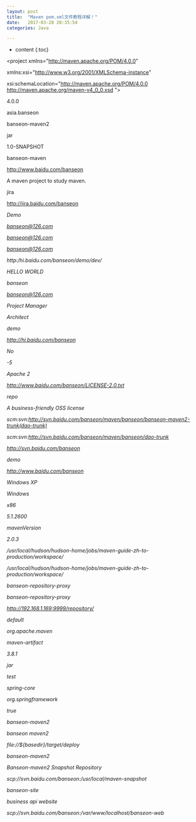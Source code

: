 ```yaml
---
layout: post
title:  "Maven pom.xml文件教程详解！"
date:   2017-03-28 20:35:54
categories: Java

---
```


* content
{:toc}


<project xmlns="http://maven.apache.org/POM/4.0.0"   
  
xmlns:xsi="http://www.w3.org/2001/XMLSchema-instance"   
  
xsi:schemaLocation="http://maven.apache.org/POM/4.0.0 http://maven.apache.org/maven-v4_0_0.xsd ">   
  
<!-- 父项目的坐标。如果项目中没有规定某个元素的值，那么父项目中的对应值即为项目的默认值。 坐标包括group ID，artifact ID和 version。 -->   
  
<parent>   
  
<!-- 被继承的父项目的构件标识符 -->   
  
<artifactId />   
  
<!-- 被继承的父项目的全球唯一标识符 -->   
  
<groupId />   
  
<!-- 被继承的父项目的版本 -->   
  
<version />   
  
<!-- 父项目的pom.xml文件的相对路径。相对路径允许你选择一个不同的路径。默认值是../pom.xml。Maven首先在构建当前项目的地方寻找父项目的pom，其次在文件系统的这个位置（relativePath位置），然后在本地仓库，最后在远程仓库寻找父项目的pom。 -->   
  
<relativePath />   
  
</parent>   
  
<!-- 声明项目描述符遵循哪一个POM模型版本。模型本身的版本很少改变，虽然如此，但它仍然是必不可少的，这是为了当Maven引入了新的特性或者其他模型变更的时候，确保稳定性。 -->   
  
<modelVersion> 4.0.0 </modelVersion>   
  
<!-- 项目的全球唯一标识符，通常使用全限定的包名区分该项目和其他项目。并且构建时生成的路径也是由此生成， 如com.mycompany.app生成的相对路径为：/com/mycompany/app -->   
  
<groupId> asia.banseon </groupId>   
  
<!-- 构件的标识符，它和group ID一起唯一标识一个构件。换句话说，你不能有两个不同的项目拥有同样的artifact ID和groupID；在某个特定的group ID下，artifact ID也必须是唯一的。构件是项目产生的或使用的一个东西，Maven为项目产生的构件包括：JARs，源码，二进制发布和WARs等。 -->   
  
<artifactId> banseon-maven2 </artifactId>   
  
<!-- 项目产生的构件类型，例如jar、war、ear、pom。插件可以创建他们自己的构件类型，所以前面列的不是全部构件类型 -->   
  
<packaging> jar </packaging>   
  
<!-- 项目当前版本，格式为:主版本.次版本.增量版本-限定版本号 -->   
  
<version> 1.0-SNAPSHOT </version>   
  
<!-- 项目的名称, Maven产生的文档用 -->   
  
<name> banseon-maven </name>   
  
<!-- 项目主页的URL, Maven产生的文档用 -->   
  
<url> http://www.baidu.com/banseon </url>   
  
<!-- 项目的详细描述, Maven 产生的文档用。 当这个元素能够用HTML格式描述时（例如，CDATA中的文本会被解析器忽略，就可以包含HTML标签）， 不鼓励使用纯文本描述。如果你需要修改产生的web站点的索引页面，你应该修改你自己的索引页文件，而不是调整这里的文档。 -->   
  
<description> A maven project to study maven. </description>   
  
<!-- 描述了这个项目构建环境中的前提条件。 -->   
  
<prerequisites>   
  
<!-- 构建该项目或使用该插件所需要的Maven的最低版本 -->   
  
<maven />   
  
</prerequisites>   
  
<!-- 项目的问题管理系统(Bugzilla, Jira, Scarab,或任何你喜欢的问题管理系统)的名称和URL，本例为 jira -->   
  
<issueManagement>   
  
<!-- 问题管理系统（例如jira）的名字， -->   
  
<system> jira </system>   
  
<!-- 该项目使用的问题管理系统的URL -->   
  
<url> http://jira.baidu.com/banseon </url>   
  
</issueManagement>   
  
<!-- 项目持续集成信息 -->   
  
<ciManagement>   
  
<!-- 持续集成系统的名字，例如continuum -->   
  
<system />   
  
<!-- 该项目使用的持续集成系统的URL（如果持续集成系统有web接口的话）。 -->   
  
<url />   
  
<!-- 构建完成时，需要通知的开发者/用户的配置项。包括被通知者信息和通知条件（错误，失败，成功，警告） -->   
  
<notifiers>   
  
<!-- 配置一种方式，当构建中断时，以该方式通知用户/开发者 -->   
  
<notifier>   
  
<!-- 传送通知的途径 -->   
  
<type />   
  
<!-- 发生错误时是否通知 -->   
  
<sendOnError />   
  
<!-- 构建失败时是否通知 -->   
  
<sendOnFailure />   
  
<!-- 构建成功时是否通知 -->   
  
<sendOnSuccess />   
  
<!-- 发生警告时是否通知 -->   
  
<sendOnWarning />   
  
<!-- 不赞成使用。通知发送到哪里 -->   
  
<address />   
  
<!-- 扩展配置项 -->   
  
<configuration />   
  
</notifier>   
  
</notifiers>   
  
</ciManagement>   
  
<!-- 项目创建年份，4位数字。当产生版权信息时需要使用这个值。 -->   
  
<inceptionYear />   
  
<!-- 项目相关邮件列表信息 -->   
  
<mailingLists>   
  
<!-- 该元素描述了项目相关的所有邮件列表。自动产生的网站引用这些信息。 -->   
  
<mailingList>   
  
<!-- 邮件的名称 -->   
  
<name> Demo </name>   
  
<!-- 发送邮件的地址或链接，如果是邮件地址，创建文档时，mailto: 链接会被自动创建 -->   
  
<post> banseon@126.com </post>   
  
<!-- 订阅邮件的地址或链接，如果是邮件地址，创建文档时，mailto: 链接会被自动创建 -->   
  
<subscribe> banseon@126.com </subscribe>   
  
<!-- 取消订阅邮件的地址或链接，如果是邮件地址，创建文档时，mailto: 链接会被自动创建 -->   
  
<unsubscribe> banseon@126.com </unsubscribe>   
  
<!-- 你可以浏览邮件信息的URL -->   
  
<archive> http:/hi.baidu.com/banseon/demo/dev/ </archive>   
  
</mailingList>   
  
</mailingLists>   
  
<!-- 项目开发者列表 -->   
  
<developers>   
  
<!-- 某个项目开发者的信息 -->   
  
<developer>   
  
<!-- SCM里项目开发者的唯一标识符 -->   
  
<id> HELLO WORLD </id>   
  
<!-- 项目开发者的全名 -->   
  
<name> banseon </name>   
  
<!-- 项目开发者的email -->   
  
<email> banseon@126.com </email>   
  
<!-- 项目开发者的主页的URL -->   
  
<url />   
  
<!-- 项目开发者在项目中扮演的角色，角色元素描述了各种角色 -->   
  
<roles>   
  
<role> Project Manager </role>   
  
<role> Architect </role>   
  
</roles>   
  
<!-- 项目开发者所属组织 -->   
  
<organization> demo </organization>   
  
<!-- 项目开发者所属组织的URL -->   
  
<organizationUrl> http://hi.baidu.com/banseon </organizationUrl>   
  
<!-- 项目开发者属性，如即时消息如何处理等 -->   
  
<properties>   
  
<dept> No </dept>   
  
</properties>   
  
<!-- 项目开发者所在时区， -11到12范围内的整数。 -->   
  
<timezone> -5 </timezone>   
  
</developer>   
  
</developers>   
  
<!-- 项目的其他贡献者列表 -->   
  
<contributors>   
  
<!-- 项目的其他贡献者。参见developers/developer元素 -->   
  
<contributor>   
  
<name /><email /><url /><organization /><organizationUrl /><roles /><timezone /><properties />   
  
</contributor>   
  
</contributors>   
  
<!-- 该元素描述了项目所有License列表。 应该只列出该项目的license列表，不要列出依赖项目的 license列表。如果列出多个license，用户可以选择它们中的一个而不是接受所有license。 -->   
  
<licenses>   
  
<!-- 描述了项目的license，用于生成项目的web站点的license页面，其他一些报表和validation也会用到该元素。 -->   
  
<license>   
  
<!-- license用于法律上的名称 -->   
  
<name> Apache 2 </name>   
  
<!-- 官方的license正文页面的URL -->   
  
<url> http://www.baidu.com/banseon/LICENSE-2.0.txt </url>   
  
<!-- 项目分发的主要方式：   
  
repo，可以从Maven库下载   
  
manual， 用户必须手动下载和安装依赖 -->   
  
<distribution> repo </distribution>   
  
<!-- 关于license的补充信息 -->   
  
<comments> A business-friendly OSS license </comments>   
  
</license>   
  
</licenses>   
  
<!-- SCM(Source Control Management)标签允许你配置你的代码库，供Maven web站点和其它插件使用。 -->   
  
<scm>   
  
<!-- SCM的URL,该URL描述了版本库和如何连接到版本库。欲知详情，请看SCMs提供的URL格式和列表。该连接只读。 -->   
  
<connection>   
  
scm:svn:http://svn.baidu.com/banseon/maven/banseon/banseon-maven2-trunk(dao-trunk)   
  
</connection>   
  
<!-- 给开发者使用的，类似connection元素。即该连接不仅仅只读 -->   
  
<developerConnection>   
  
scm:svn:http://svn.baidu.com/banseon/maven/banseon/dao-trunk   
  
</developerConnection>   
  
<!-- 当前代码的标签，在开发阶段默认为HEAD -->   
  
<tag />   
  
<!-- 指向项目的可浏览SCM库（例如ViewVC或者Fisheye）的URL。 -->   
  
<url> http://svn.baidu.com/banseon </url>   
  
</scm>   
  
<!-- 描述项目所属组织的各种属性。Maven产生的文档用 -->   
  
<organization>   
  
<!-- 组织的全名 -->   
  
<name> demo </name>   
  
<!-- 组织主页的URL -->   
  
<url> http://www.baidu.com/banseon </url>   
  
</organization>   
  
<!-- 构建项目需要的信息 -->   
  
<build>   
  
<!-- 该元素设置了项目源码目录，当构建项目的时候，构建系统会编译目录里的源码。该路径是相对于pom.xml的相对路径。 -->   
  
<sourceDirectory />   
  
<!-- 该元素设置了项目脚本源码目录，该目录和源码目录不同：绝大多数情况下，该目录下的内容 会被拷贝到输出目录(因为脚本是被解释的，而不是被编译的)。 -->   
  
<scriptSourceDirectory />   
  
<!-- 该元素设置了项目单元测试使用的源码目录，当测试项目的时候，构建系统会编译目录里的源码。该路径是相对于pom.xml的相对路径。 -->   
  
<testSourceDirectory />   
  
<!-- 被编译过的应用程序class文件存放的目录。 -->   
  
<outputDirectory />   
  
<!-- 被编译过的测试class文件存放的目录。 -->   
  
<testOutputDirectory />   
  
<!-- 使用来自该项目的一系列构建扩展 -->   
  
<extensions>   
  
<!-- 描述使用到的构建扩展。 -->   
  
<extension>   
  
<!-- 构建扩展的groupId -->   
  
<groupId />   
  
<!-- 构建扩展的artifactId -->   
  
<artifactId />   
  
<!-- 构建扩展的版本 -->   
  
<version />   
  
</extension>   
  
</extensions>   
  
<!-- 当项目没有规定目标（Maven2 叫做阶段）时的默认值 -->   
  
<defaultGoal />   
  
<!-- 这个元素描述了项目相关的所有资源路径列表，例如和项目相关的属性文件，这些资源被包含在最终的打包文件里。 -->   
  
<resources>   
  
<!-- 这个元素描述了项目相关或测试相关的所有资源路径 -->   
  
<resource>   
  
<!-- 描述了资源的目标路径。该路径相对target/classes目录（例如${project.build.outputDirectory}）。举个例子，如果你想资源在特定的包里(org.apache.maven.messages)，你就必须该元素设置为org/apache/maven/messages。然而，如果你只是想把资源放到源码目录结构里，就不需要该配置。 -->   
  
<targetPath />   
  
<!-- 是否使用参数值代替参数名。参数值取自properties元素或者文件里配置的属性，文件在filters元素里列出。 -->   
  
<filtering />   
  
<!-- 描述存放资源的目录，该路径相对POM路径 -->   
  
<directory />   
  
<!-- 包含的模式列表，例如**/*.xml. -->   
  
<includes />   
  
<!-- 排除的模式列表，例如**/*.xml -->   
  
<excludes />   
  
</resource>   
  
</resources>   
  
<!-- 这个元素描述了单元测试相关的所有资源路径，例如和单元测试相关的属性文件。 -->   
  
<testResources>   
  
<!-- 这个元素描述了测试相关的所有资源路径，参见build/resources/resource元素的说明 -->   
  
<testResource>   
  
<targetPath /><filtering /><directory /><includes /><excludes />   
  
</testResource>   
  
</testResources>   
  
<!-- 构建产生的所有文件存放的目录 -->   
  
<directory />   
  
<!-- 产生的构件的文件名，默认值是${artifactId}-${version}。 -->   
  
<finalName />   
  
<!-- 当filtering开关打开时，使用到的过滤器属性文件列表 -->   
  
<filters />   
  
<!-- 子项目可以引用的默认插件信息。该插件配置项直到被引用时才会被解析或绑定到生命周期。给定插件的任何本地配置都会覆盖这里的配置 -->   
  
<pluginManagement>   
  
<!-- 使用的插件列表 。 -->   
  
<plugins>   
  
<!-- plugin元素包含描述插件所需要的信息。 -->   
  
<plugin>   
  
<!-- 插件在仓库里的group ID -->   
  
<groupId />   
  
<!-- 插件在仓库里的artifact ID -->   
  
<artifactId />   
  
<!-- 被使用的插件的版本（或版本范围） -->   
  
<version />   
  
<!-- 是否从该插件下载Maven扩展（例如打包和类型处理器），由于性能原因，只有在真需要下载时，该元素才被设置成enabled。 -->   
  
<extensions />   
  
<!-- 在构建生命周期中执行一组目标的配置。每个目标可能有不同的配置。 -->   
  
<executions>   
  
<!-- execution元素包含了插件执行需要的信息 -->   
  
<execution>   
  
<!-- 执行目标的标识符，用于标识构建过程中的目标，或者匹配继承过程中需要合并的执行目标 -->   
  
<id />   
  
<!-- 绑定了目标的构建生命周期阶段，如果省略，目标会被绑定到源数据里配置的默认阶段 -->   
  
<phase />   
  
<!-- 配置的执行目标 -->   
  
<goals />   
  
<!-- 配置是否被传播到子POM -->   
  
<inherited />   
  
<!-- 作为DOM对象的配置 -->   
  
<configuration />   
  
</execution>   
  
</executions>   
  
<!-- 项目引入插件所需要的额外依赖 -->   
  
<dependencies>   
  
<!-- 参见dependencies/dependency元素 -->   
  
<dependency>   
  
  
  
</dependency>   
  
</dependencies>   
  
<!-- 任何配置是否被传播到子项目 -->   
  
<inherited />   
  
<!-- 作为DOM对象的配置 -->   
  
<configuration />   
  
</plugin>   
  
</plugins>   
  
</pluginManagement>   
  
<!-- 使用的插件列表 -->   
  
<plugins>   
  
<!-- 参见build/pluginManagement/plugins/plugin元素 -->   
  
<plugin>   
  
<groupId /><artifactId /><version /><extensions />   
  
<executions>   
  
<execution>   
  
<id /><phase /><goals /><inherited /><configuration />   
  
</execution>   
  
</executions>   
  
<dependencies>   
  
<!-- 参见dependencies/dependency元素 -->   
  
<dependency>   
  
  
  
</dependency>   
  
</dependencies>   
  
<goals /><inherited /><configuration />   
  
</plugin>   
  
</plugins>   
  
</build>   
  
<!-- 在列的项目构建profile，如果被激活，会修改构建处理 -->   
  
<profiles>   
  
<!-- 根据环境参数或命令行参数激活某个构建处理 -->   
  
<profile>   
  
<!-- 构建配置的唯一标识符。即用于命令行激活，也用于在继承时合并具有相同标识符的profile。 -->   
  
<id />   
  
<!-- 自动触发profile的条件逻辑。Activation是profile的开启钥匙。profile的力量来自于它   
  
能够在某些特定的环境中自动使用某些特定的值；这些环境通过activation元素指定。activation元素并不是激活profile的唯一方式。 -->   
  
<activation>   
  
<!-- profile默认是否激活的标志 -->   
  
<activeByDefault />   
  
<!-- 当匹配的jdk被检测到，profile被激活。例如，1.4激活JDK1.4，1.4.0_2，而!1.4激活所有版本不是以1.4开头的JDK。 -->   
  
<jdk />   
  
<!-- 当匹配的操作系统属性被检测到，profile被激活。os元素可以定义一些操作系统相关的属性。 -->   
  
<os>   
  
<!-- 激活profile的操作系统的名字 -->   
  
<name> Windows XP </name>   
  
<!-- 激活profile的操作系统所属家族(如 'windows') -->   
  
<family> Windows </family>   
  
<!-- 激活profile的操作系统体系结构 -->   
  
<arch> x86 </arch>   
  
<!-- 激活profile的操作系统版本 -->   
  
<version> 5.1.2600 </version>   
  
</os>   
  
<!-- 如果Maven检测到某一个属性（其值可以在POM中通过${名称}引用），其拥有对应的名称和值，Profile就会被激活。如果值   
  
字段是空的，那么存在属性名称字段就会激活profile，否则按区分大小写方式匹配属性值字段 -->   
  
<property>   
  
<!-- 激活profile的属性的名称 -->   
  
<name> mavenVersion </name>   
  
<!-- 激活profile的属性的值 -->   
  
<value> 2.0.3 </value>   
  
</property>   
  
<!-- 提供一个文件名，通过检测该文件的存在或不存在来激活profile。missing检查文件是否存在，如果不存在则激活   
  
profile。另一方面，exists则会检查文件是否存在，如果存在则激活profile。 -->   
  
<file>   
  
<!-- 如果指定的文件存在，则激活profile。 -->   
  
<exists> /usr/local/hudson/hudson-home/jobs/maven-guide-zh-to-production/workspace/ </exists>   
  
<!-- 如果指定的文件不存在，则激活profile。 -->   
  
<missing> /usr/local/hudson/hudson-home/jobs/maven-guide-zh-to-production/workspace/ </missing>   
  
</file>   
  
</activation>   
  
<!-- 构建项目所需要的信息。参见build元素 -->   
  
<build>   
  
<defaultGoal />   
  
<resources>   
  
<resource>   
  
<targetPath /><filtering /><directory /><includes /><excludes />   
  
</resource>   
  
</resources>   
  
<testResources>   
  
<testResource>   
  
<targetPath /><filtering /><directory /><includes /><excludes />   
  
</testResource>   
  
</testResources>   
  
<directory /><finalName /><filters />   
  
<pluginManagement>   
  
<plugins>   
  
<!-- 参见build/pluginManagement/plugins/plugin元素 -->   
  
<plugin>   
  
<groupId /><artifactId /><version /><extensions />   
  
<executions>   
  
<execution>   
  
<id /><phase /><goals /><inherited /><configuration />   
  
</execution>   
  
</executions>   
  
<dependencies>   
  
<!-- 参见dependencies/dependency元素 -->   
  
<dependency>   
  
  
  
</dependency>   
  
</dependencies>   
  
<goals /><inherited /><configuration />   
  
</plugin>   
  
</plugins>   
  
</pluginManagement>   
  
<plugins>   
  
<!-- 参见build/pluginManagement/plugins/plugin元素 -->   
  
<plugin>   
  
<groupId /><artifactId /><version /><extensions />   
  
<executions>   
  
<execution>   
  
<id /><phase /><goals /><inherited /><configuration />   
  
</execution>   
  
</executions>   
  
<dependencies>   
  
<!-- 参见dependencies/dependency元素 -->   
  
<dependency>   
  
  
  
</dependency>   
  
</dependencies>   
  
<goals /><inherited /><configuration />   
  
</plugin>   
  
</plugins>   
  
</build>   
  
<!-- 模块（有时称作子项目） 被构建成项目的一部分。列出的每个模块元素是指向该模块的目录的相对路径 -->   
  
<modules />   
  
<!-- 发现依赖和扩展的远程仓库列表。 -->   
  
<repositories>   
  
<!-- 参见repositories/repository元素 -->   
  
<repository>   
  
<releases>   
  
<enabled /><updatePolicy /><checksumPolicy />   
  
</releases>   
  
<snapshots>   
  
<enabled /><updatePolicy /><checksumPolicy />   
  
</snapshots>   
  
<id /><name /><url /><layout />   
  
</repository>   
  
</repositories>   
  
<!-- 发现插件的远程仓库列表，这些插件用于构建和报表 -->   
  
<pluginRepositories>   
  
<!-- 包含需要连接到远程插件仓库的信息.参见repositories/repository元素 -->   
  
<pluginRepository>   
  
<releases>   
  
<enabled /><updatePolicy /><checksumPolicy />   
  
</releases>   
  
<snapshots>   
  
<enabled /><updatePolicy /><checksumPolicy />   
  
</snapshots>   
  
<id /><name /><url /><layout />   
  
</pluginRepository>   
  
</pluginRepositories>   
  
<!-- 该元素描述了项目相关的所有依赖。 这些依赖组成了项目构建过程中的一个个环节。它们自动从项目定义的仓库中下载。要获取更多信息，请看项目依赖机制。 -->   
  
<dependencies>   
  
<!-- 参见dependencies/dependency元素 -->   
  
<dependency>   
  
  
  
</dependency>   
  
</dependencies>   
  
<!-- 不赞成使用. 现在Maven忽略该元素. -->   
  
<reports />   
  
<!-- 该元素包括使用报表插件产生报表的规范。当用户执行“mvn site”，这些报表就会运行。 在页面导航栏能看到所有报表的链接。参见reporting元素 -->   
  
<reporting>   
  
  
  
</reporting>   
  
<!-- 参见dependencyManagement元素 -->   
  
<dependencyManagement>   
  
<dependencies>   
  
<!-- 参见dependencies/dependency元素 -->   
  
<dependency>   
  
  
  
</dependency>   
  
</dependencies>   
  
</dependencyManagement>   
  
<!-- 参见distributionManagement元素 -->   
  
<distributionManagement>   
  
  
  
</distributionManagement>   
  
<!-- 参见properties元素 -->   
  
<properties />   
  
</profile>   
  
</profiles>   
  
<!-- 模块（有时称作子项目） 被构建成项目的一部分。列出的每个模块元素是指向该模块的目录的相对路径 -->   
  
<modules />   
  
<!-- 发现依赖和扩展的远程仓库列表。 -->   
  
<repositories>   
  
<!-- 包含需要连接到远程仓库的信息 -->   
  
<repository>   
  
<!-- 如何处理远程仓库里发布版本的下载 -->   
  
<releases>   
  
<!-- true或者false表示该仓库是否为下载某种类型构件（发布版，快照版）开启。 -->   
  
<enabled />   
  
<!-- 该元素指定更新发生的频率。Maven会比较本地POM和远程POM的时间戳。这里的选项是：always（一直），daily（默认，每日），interval：X（这里X是以分钟为单位的时间间隔），或者never（从不）。 -->   
  
<updatePolicy />   
  
<!-- 当Maven验证构件校验文件失败时该怎么做：ignore（忽略），fail（失败），或者warn（警告）。 -->   
  
<checksumPolicy />   
  
</releases>   
  
<!-- 如何处理远程仓库里快照版本的下载。有了releases和snapshots这两组配置，POM就可以在每个单独的仓库中，为每种类型的构件采取不同的策略。例如，可能有人会决定只为开发目的开启对快照版本下载的支持。参见repositories/repository/releases元素 -->   
  
<snapshots>   
  
<enabled /><updatePolicy /><checksumPolicy />   
  
</snapshots>   
  
<!-- 远程仓库唯一标识符。可以用来匹配在settings.xml文件里配置的远程仓库 -->   
  
<id> banseon-repository-proxy </id>   
  
<!-- 远程仓库名称 -->   
  
<name> banseon-repository-proxy </name>   
  
<!-- 远程仓库URL，按protocol://hostname/path形式 -->   
  
<url> http://192.168.1.169:9999/repository/ </url>   
  
<!-- 用于定位和排序构件的仓库布局类型-可以是default（默认）或者legacy（遗留）。Maven 2为其仓库提供了一个默认的布局；然而，Maven 1.x有一种不同的布局。我们可以使用该元素指定布局是default（默认）还是legacy（遗留）。 -->   
  
<layout> default </layout>   
  
</repository>   
  
</repositories>   
  
<!-- 发现插件的远程仓库列表，这些插件用于构建和报表 -->   
  
<pluginRepositories>   
  
<!-- 包含需要连接到远程插件仓库的信息.参见repositories/repository元素 -->   
  
<pluginRepository>   
  
  
  
</pluginRepository>   
  
</pluginRepositories>   
  
  
  
<!-- 该元素描述了项目相关的所有依赖。 这些依赖组成了项目构建过程中的一个个环节。它们自动从项目定义的仓库中下载。要获取更多信息，请看项目依赖机制。 -->   
  
<dependencies>   
  
<dependency>   
  
<!-- 依赖的group ID -->   
  
<groupId> org.apache.maven </groupId>   
  
<!-- 依赖的artifact ID -->   
  
<artifactId> maven-artifact </artifactId>   
  
<!-- 依赖的版本号。 在Maven 2里, 也可以配置成版本号的范围。 -->   
  
<version> 3.8.1 </version>   
  
<!-- 依赖类型，默认类型是jar。它通常表示依赖的文件的扩展名，但也有例外。一个类型可以被映射成另外一个扩展名或分类器。类型经常和使用的打包方式对应，尽管这也有例外。一些类型的例子：jar，war，ejb-client和test-jar。如果设置extensions为 true，就可以在plugin里定义新的类型。所以前面的类型的例子不完整。 -->   
  
<type> jar </type>   
  
<!-- 依赖的分类器。分类器可以区分属于同一个POM，但不同构建方式的构件。分类器名被附加到文件名的版本号后面。例如，如果你想要构建两个单独的构件成JAR，一个使用Java 1.4编译器，另一个使用Java 6编译器，你就可以使用分类器来生成两个单独的JAR构件。 -->   
  
<classifier></classifier>   
  
<!-- 依赖范围。在项目发布过程中，帮助决定哪些构件被包括进来。欲知详情请参考依赖机制。   
  
- compile ：默认范围，用于编译   
  
- provided：类似于编译，但支持你期待jdk或者容器提供，类似于classpath   
  
- runtime: 在执行时需要使用   
  
- test: 用于test任务时使用   
  
- system: 需要外在提供相应的元素。通过systemPath来取得   
  
- systemPath: 仅用于范围为system。提供相应的路径   
  
- optional: 当项目自身被依赖时，标注依赖是否传递。用于连续依赖时使用 -->   
  
<scope> test </scope>   
  
<!-- 仅供system范围使用。注意，不鼓励使用这个元素，并且在新的版本中该元素可能被覆盖掉。该元素为依赖规定了文件系统上的路径。需要绝对路径而不是相对路径。推荐使用属性匹配绝对路径，例如${java.home}。 -->   
  
<systemPath></systemPath>   
  
<!-- 当计算传递依赖时， 从依赖构件列表里，列出被排除的依赖构件集。即告诉maven你只依赖指定的项目，不依赖项目的依赖。此元素主要用于解决版本冲突问题 -->   
  
<exclusions>   
  
<exclusion>   
  
<artifactId> spring-core </artifactId>   
  
<groupId> org.springframework </groupId>   
  
</exclusion>   
  
</exclusions>   
  
<!-- 可选依赖，如果你在项目B中把C依赖声明为可选，你就需要在依赖于B的项目（例如项目A）中显式的引用对C的依赖。可选依赖阻断依赖的传递性。 -->   
  
<optional> true </optional>   
  
</dependency>   
  
</dependencies>   
  
<!-- 不赞成使用. 现在Maven忽略该元素. -->   
  
<reports></reports>   
  
<!-- 该元素描述使用报表插件产生报表的规范。当用户执行“mvn site”，这些报表就会运行。 在页面导航栏能看到所有报表的链接。 -->   
  
<reporting>   
  
<!-- true，则，网站不包括默认的报表。这包括“项目信息”菜单中的报表。 -->   
  
<excludeDefaults />   
  
<!-- 所有产生的报表存放到哪里。默认值是${project.build.directory}/site。 -->   
  
<outputDirectory />   
  
<!-- 使用的报表插件和他们的配置。 -->   
  
<plugins>   
  
<!-- plugin元素包含描述报表插件需要的信息 -->   
  
<plugin>   
  
<!-- 报表插件在仓库里的group ID -->   
  
<groupId />   
  
<!-- 报表插件在仓库里的artifact ID -->   
  
<artifactId />   
  
<!-- 被使用的报表插件的版本（或版本范围） -->   
  
<version />   
  
<!-- 任何配置是否被传播到子项目 -->   
  
<inherited />   
  
<!-- 报表插件的配置 -->   
  
<configuration />   
  
<!-- 一组报表的多重规范，每个规范可能有不同的配置。一个规范（报表集）对应一个执行目标 。例如，有1，2，3，4，5，6，7，8，9个报表。1，2，5构成A报表集，对应一个执行目标。2，5，8构成B报表集，对应另一个执行目标 -->   
  
<reportSets>   
  
<!-- 表示报表的一个集合，以及产生该集合的配置 -->   
  
<reportSet>   
  
<!-- 报表集合的唯一标识符，POM继承时用到 -->   
  
<id />   
  
<!-- 产生报表集合时，被使用的报表的配置 -->   
  
<configuration />   
  
<!-- 配置是否被继承到子POMs -->   
  
<inherited />   
  
<!-- 这个集合里使用到哪些报表 -->   
  
<reports />   
  
</reportSet>   
  
</reportSets>   
  
</plugin>   
  
</plugins>   
  
</reporting>   
  
<!-- 继承自该项目的所有子项目的默认依赖信息。这部分的依赖信息不会被立即解析,而是当子项目声明一个依赖（必须描述group ID和artifact ID信息），如果group ID和artifact ID以外的一些信息没有描述，则通过group ID和artifact ID匹配到这里的依赖，并使用这里的依赖信息。 -->   
  
<dependencyManagement>   
  
<dependencies>   
  
<!-- 参见dependencies/dependency元素 -->   
  
<dependency>   
  
  
  
</dependency>   
  
</dependencies>   
  
</dependencyManagement>   
  
<!-- 项目分发信息，在执行mvn deploy后表示要发布的位置。有了这些信息就可以把网站部署到远程服务器或者把构件部署到远程仓库。 -->   
  
<distributionManagement>   
  
<!-- 部署项目产生的构件到远程仓库需要的信息 -->   
  
<repository>   
  
<!-- 是分配给快照一个唯一的版本号（由时间戳和构建流水号）？还是每次都使用相同的版本号？参见repositories/repository元素 -->   
  
<uniqueVersion />   
  
<id> banseon-maven2 </id>   
  
<name> banseon maven2 </name>   
  
<url> file://${basedir}/target/deploy </url>   
  
<layout />   
  
</repository>   
  
<!-- 构件的快照部署到哪里？如果没有配置该元素，默认部署到repository元素配置的仓库，参见distributionManagement/repository元素 -->   
  
<snapshotRepository>   
  
<uniqueVersion />   
  
<id> banseon-maven2 </id>   
  
<name> Banseon-maven2 Snapshot Repository </name>   
  
<url> scp://svn.baidu.com/banseon:/usr/local/maven-snapshot </url>   
  
<layout />   
  
</snapshotRepository>   
  
<!-- 部署项目的网站需要的信息 -->   
  
<site>   
  
<!-- 部署位置的唯一标识符，用来匹配站点和settings.xml文件里的配置 -->   
  
<id> banseon-site </id>   
  
<!-- 部署位置的名称 -->   
  
<name> business api website </name>   
  
<!-- 部署位置的URL，按protocol://hostname/path形式 -->   
  
<url>   
  
scp://svn.baidu.com/banseon:/var/www/localhost/banseon-web   
  
</url>   
  
</site>   
  
<!-- 项目下载页面的URL。如果没有该元素，用户应该参考主页。使用该元素的原因是：帮助定位那些不在仓库里的构件（由于license限制）。 -->   
  
<downloadUrl />   
  
<!-- 如果构件有了新的group ID和artifact ID（构件移到了新的位置），这里列出构件的重定位信息。 -->   
  
<relocation>   
  
<!-- 构件新的group ID -->   
  
<groupId />   
  
<!-- 构件新的artifact ID -->   
  
<artifactId />   
  
<!-- 构件新的版本号 -->   
  
<version />   
  
<!-- 显示给用户的，关于移动的额外信息，例如原因。 -->   
  
<message />   
  
</relocation>   
  
<!-- 给出该构件在远程仓库的状态。不得在本地项目中设置该元素，因为这是工具自动更新的。有效的值有：none（默认），converted（仓库管理员从Maven 1 POM转换过来），partner（直接从伙伴Maven 2仓库同步过来），deployed（从Maven 2实例部署），verified（被核实时正确的和最终的）。 -->   
  
<status />   
  
</distributionManagement>   
  
<!-- 以值替代名称，Properties可以在整个POM中使用，也可以作为触发条件（见settings.xml配置文件里activation元素的说明）。格式是<name>value</name>。 -->   
  
<properties />   
  
</project>

<br>



